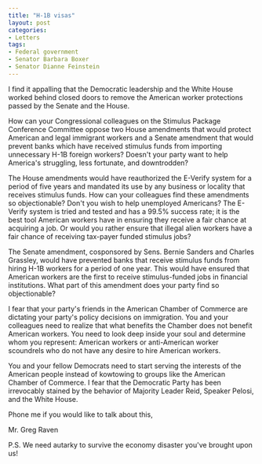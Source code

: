 ```yaml
---
title: "H-1B visas"
layout: post
categories:
- Letters
tags:
- Federal government
- Senator Barbara Boxer
- Senator Dianne Feinstein
---
```


I find it appalling that the Democratic leadership and the White House worked behind closed doors to remove the American worker protections passed by the Senate and the House.

How can your Congressional colleagues on the Stimulus Package Conference Committee oppose two House amendments that would protect American and legal immigrant workers and a Senate amendment that would prevent banks which have received stimulus funds from importing unnecessary H-1B foreign workers? Doesn't your party want to help America's struggling, less fortunate, and downtrodden?

The House amendments would have reauthorized the E-Verify system for a period of five years and mandated its use by any business or locality that receives stimulus funds. How can your colleagues find these amendments so objectionable? Don't you wish to help unemployed Americans? The E-Verify system is tried and tested and has a 99.5% success rate; it is the best tool American workers have in ensuring they receive a fair chance at acquiring a job. Or would you rather ensure that illegal alien workers have a fair chance of receiving tax-payer funded stimulus jobs?

The Senate amendment, cosponsored by Sens. Bernie Sanders and Charles Grassley, would have prevented banks that receive stimulus funds from hiring H-1B workers for a period of one year. This would have ensured that American workers are the first to receive stimulus-funded jobs in financial institutions. What part of this amendment does your party find so objectionable?

I fear that your party's friends in the American Chamber of Commerce are dictating your party's policy decisions on immigration. You and your colleagues need to realize that what benefits the Chamber does not benefit American workers. You need to look deep inside your soul and determine whom you represent: American workers or anti-American worker scoundrels who do not have any desire to hire American workers.

You and your fellow Democrats need to start serving the interests of the American people instead of kowtowing to groups like the American Chamber of Commerce. I fear that the Democratic Party has been irrevocably stained by the behavior of Majority Leader Reid, Speaker Pelosi, and the White House.

Phone me if you would like to talk about this,

Mr. Greg Raven

P.S. We need autarky to survive the economy disaster you've brought upon us!